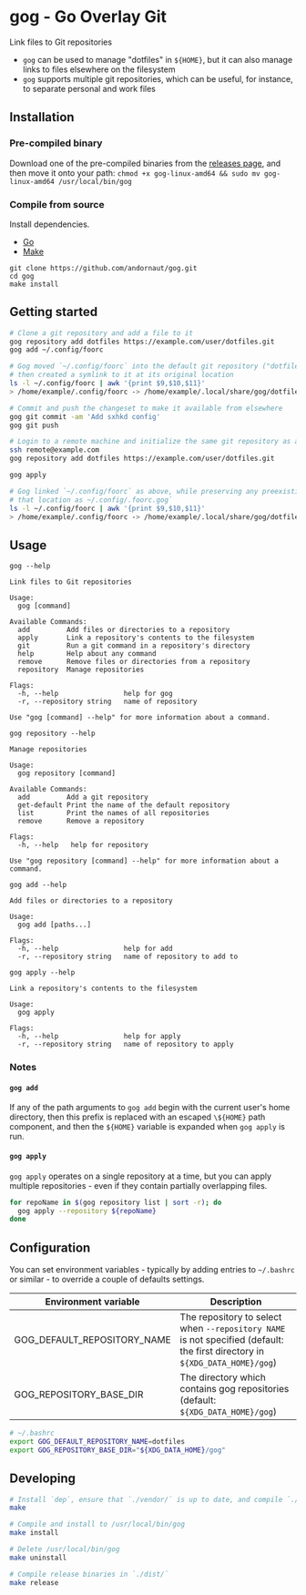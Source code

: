 # gog - Go Overlay Git

Link files to Git repositories

- `gog` can be used to manage "dotfiles" in `${HOME}`, but it can also manage links to files elsewhere on the filesystem
- `gog` supports multiple git repositories, which can be useful, for instance, to separate personal and work files

## Installation

### Pre-compiled binary

Download one of the pre-compiled binaries from the
[releases page](https://github.com/andornaut/gog/releases), and then move it onto
your path: `chmod +x gog-linux-amd64 && sudo mv gog-linux-amd64 /usr/local/bin/gog`

### Compile from source

Install dependencies.

- [Go](https://golang.org/doc/install)
- [Make](https://www.gnu.org/software/make/)


```
git clone https://github.com/andornaut/gog.git
cd gog
make install
```

## Getting started

```bash
# Clone a git repository and add a file to it
gog repository add dotfiles https://example.com/user/dotfiles.git
gog add ~/.config/foorc

# Gog moved `~/.config/foorc` into the default git repository ("dotfiles") and
# then created a symlink to it at its original location 
ls -l ~/.config/foorc | awk '{print $9,$10,$11}'
> /home/example/.config/foorc -> /home/example/.local/share/gog/dotfiles/$HOME/.config/foorc

# Commit and push the changeset to make it available from elsewhere
gog git commit -am 'Add sxhkd config'
gog git push

# Login to a remote machine and initialize the same git repository as above
ssh remote@example.com
gog repository add dotfiles https://example.com/user/dotfiles.git

gog apply

# Gog linked `~/.config/foorc` as above, while preserving any preexisting file at
# that location as ~/.config/.foorc.gog`
ls -l ~/.config/foorc | awk '{print $9,$10,$11}'
> /home/example/.config/foorc -> /home/example/.local/share/gog/dotfiles/$HOME/.config/foorc
```

## Usage

`gog --help`

```
Link files to Git repositories

Usage:
  gog [command]

Available Commands:
  add         Add files or directories to a repository
  apply       Link a repository's contents to the filesystem
  git         Run a git command in a repository's directory
  help        Help about any command
  remove      Remove files or directories from a repository
  repository  Manage repositories

Flags:
  -h, --help                help for gog
  -r, --repository string   name of repository

Use "gog [command] --help" for more information about a command.
```

`gog repository --help`

```
Manage repositories

Usage:
  gog repository [command]

Available Commands:
  add         Add a git repository
  get-default Print the name of the default repository
  list        Print the names of all repositories
  remove      Remove a repository

Flags:
  -h, --help   help for repository

Use "gog repository [command] --help" for more information about a command.
```

`gog add --help`

```
Add files or directories to a repository

Usage:
  gog add [paths...]

Flags:
  -h, --help                help for add
  -r, --repository string   name of repository to add to
```

`gog apply --help`

```
Link a repository's contents to the filesystem

Usage:
  gog apply

Flags:
  -h, --help                help for apply
  -r, --repository string   name of repository to apply
```

### Notes

#### `gog add`

If any of the path arguments to `gog add` begin with the current user's home
directory, then this prefix is replaced with an escaped `\${HOME}` path
component, and then the `${HOME}` variable is expanded when `gog apply` is run.

#### `gog apply`

`gog apply` operates on a single repository at a time, but you can apply
multiple repositories - even if they contain partially overlapping files.

```bash
for repoName in $(gog repository list | sort -r); do
  gog apply --repository ${repoName}
done
```

## Configuration

You can set environment variables - typically by adding entries to `~/.bashrc`
or similar - to override a couple of defaults settings.

Environment variable | Description
---|---
GOG_DEFAULT_REPOSITORY_NAME | The repository to select when `--repository NAME` is not specified (default: the first directory in `${XDG_DATA_HOME}/gog`)
GOG_REPOSITORY_BASE_DIR | The directory which contains gog repositories (default: `${XDG_DATA_HOME}/gog`)

```bash
# ~/.bashrc
export GOG_DEFAULT_REPOSITORY_NAME=dotfiles
export GOG_REPOSITORY_BASE_DIR="${XDG_DATA_HOME}/gog"
``` 

## Developing

```bash
# Install `dep`, ensure that `./vendor/` is up to date, and compile `./gog`
make

# Compile and install to /usr/local/bin/gog
make install

# Delete /usr/local/bin/gog
make uninstall

# Compile release binaries in `./dist/`
make release
```

